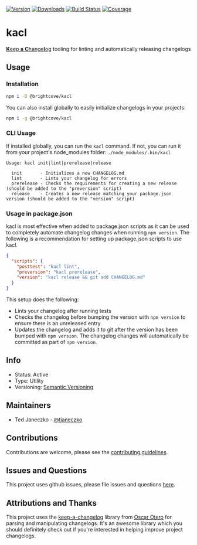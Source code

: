 [![Version](https://img.shields.io/npm/v/@brightcove/kacl.svg)](https://www.npmjs.com/package/@brightcove/kacl)
[![Downloads](https://img.shields.io/npm/dt/@brightcove/kacl.svg)](https://www.npmjs.com/package/@brightcove/kacl)
[![Build Status](https://travis-ci.org/brightcove/kacl.svg?branch=master)](https://travis-ci.org/brightcove/kacl)
[![Coverage](https://img.shields.io/codecov/c/github/brightcove/kacl/master.svg)](https://codecov.io/gh/brightcove/kacl)

# kacl

[**K**eep **a** **C**hange**l**og](https://keepachangelog.com/en/1.0.0/) tooling for linting and automatically releasing changelogs

## Usage

### Installation

```bash
npm i -D @brightcove/kacl
```

You can also install globally to easily initialize changelogs in your projects:

```bash
npm i -g @brightcove/kacl
```

### CLI Usage

If installed globally, you can run the `kacl` command. If not, you can run it from your project's node_modules folder: `./node_modules/.bin/kacl`

```
Usage: kacl init|lint|prerelease|release

  init       - Initializes a new CHANGELOG.md
  lint       - Lints your changelog for errors
  prerelease - Checks the requirements for creating a new release (should be added to the "preversion" script)
  release    - Creates a new release matching your package.json version (should be added to the "version" script)
```

### Usage in package.json

kacl is most effective when added to package.json scripts as it can be used to completely automate changelog changes when running `npm version`. The following is a recommendation for setting up package.json scripts to use kacl.

```json
{
  "scripts": {
    "posttest": "kacl lint",
    "preversion": "kacl prerelease",
    "version": "kacl release && git add CHANGELOG.md"
  }
}
```

This setup does the following:

- Lints your changelog after running tests
- Checks the changelog before bumping the version with `npm version` to ensure there is an unreleased entry
- Updates the changelog and adds it to git after the version has been bumped with `npm version`. The changelog changes will automatically be committed as part of `npm version`.

## Info

- Status: Active
- Type: Utility
- Versioning: [Semantic Versioning](http://semver.org/spec/v2.0.0.html)

## Maintainers

- Ted Janeczko - [@tjaneczko](https://github.com/tjaneczko)

## Contributions

Contributions are welcome, please see the [contributing guidelines](https://github.com/brightcove/kacl/blob/master/CONTRIBUTING.md).

## Issues and Questions

This project uses github issues, please file issues and questions [here](https://github.com/brightcove/kacl/issues).

## Attributions and Thanks

This project uses the [keep-a-changelog](https://github.com/oscarotero/keep-a-changelog/) library from [Oscar Otero](https://github.com/oscarotero) for parsing and manipulating changelogs. It's an awesome library which you should definitely check out if you're interested in helping improve project changelogs.
